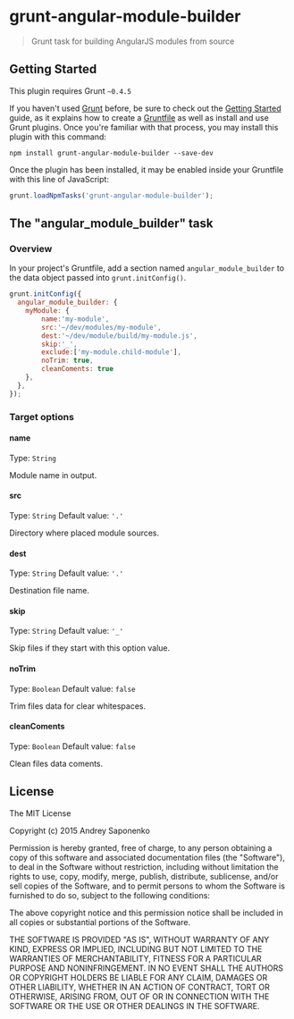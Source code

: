 # grunt-angular-module-builder

> Grunt task for building AngularJS modules from source

## Getting Started
This plugin requires Grunt `~0.4.5`

If you haven't used [Grunt](http://gruntjs.com/) before, be sure to check out the [Getting Started](http://gruntjs.com/getting-started) guide, as it explains how to create a [Gruntfile](http://gruntjs.com/sample-gruntfile) as well as install and use Grunt plugins. Once you're familiar with that process, you may install this plugin with this command:

```shell
npm install grunt-angular-module-builder --save-dev
```

Once the plugin has been installed, it may be enabled inside your Gruntfile with this line of JavaScript:

```js
grunt.loadNpmTasks('grunt-angular-module-builder');
```

## The "angular_module_builder" task

### Overview
In your project's Gruntfile, add a section named `angular_module_builder` to the data object passed into `grunt.initConfig()`.

```js
grunt.initConfig({
  angular_module_builder: {
    myModule: {
		name:'my-module',
		src:'~/dev/modules/my-module',
		dest:'~/dev/module/build/my-module.js',
		skip:'_',
		exclude:['my-module.child-module'],
		noTrim: true,
		cleanComents: true
    },
  },
});
```

### Target options

#### name
Type: `String`

Module name in output.

#### src
Type: `String`
Default value: `'.'`

Directory where placed module sources.

#### dest
Type: `String`
Default value: `'.'`

Destination file name.

#### skip
Type: `String`
Default value: `'_'`

Skip files if they start with this option value.

#### noTrim
Type: `Boolean`
Default value: `false`

Trim files data for clear whitespaces.

#### cleanComents
Type: `Boolean`
Default value: `false`

Clean files data coments.

## License

The MIT License

Copyright (c) 2015 Andrey Saponenko

Permission is hereby granted, free of charge, to any person obtaining a copy
of this software and associated documentation files (the "Software"), to deal
in the Software without restriction, including without limitation the rights
to use, copy, modify, merge, publish, distribute, sublicense, and/or sell
copies of the Software, and to permit persons to whom the Software is
furnished to do so, subject to the following conditions:

The above copyright notice and this permission notice shall be included in
all copies or substantial portions of the Software.

THE SOFTWARE IS PROVIDED "AS IS", WITHOUT WARRANTY OF ANY KIND, EXPRESS OR
IMPLIED, INCLUDING BUT NOT LIMITED TO THE WARRANTIES OF MERCHANTABILITY,
FITNESS FOR A PARTICULAR PURPOSE AND NONINFRINGEMENT. IN NO EVENT SHALL THE
AUTHORS OR COPYRIGHT HOLDERS BE LIABLE FOR ANY CLAIM, DAMAGES OR OTHER
LIABILITY, WHETHER IN AN ACTION OF CONTRACT, TORT OR OTHERWISE, ARISING FROM,
OUT OF OR IN CONNECTION WITH THE SOFTWARE OR THE USE OR OTHER DEALINGS IN
THE SOFTWARE.
